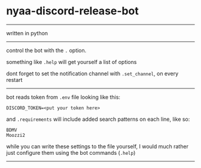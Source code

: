 # nyaa-discord-release-bot

___

written in python

---

control the bot with the `.` option.

something like `.help` will get yourself a list of options

dont forget to set the notification channel with `.set_channel`, on every restart

---

bot reads token from `.env` file looking like this:

```
DISCORD_TOKEN=<put your token here>
```

and `.requirements` will include added search patterns on each line, like so:
```
BDMV
Moozzi2
```
while you can write these settings to the file yourself, I would much rather just configure them using the bot commands (`.help`)

---
